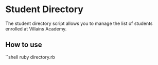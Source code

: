 # Student Directory #

The student directory script allows you to manage the list of students enrolled at Villains Academy.

## How to use ##

``shell
ruby directory.rb
```
